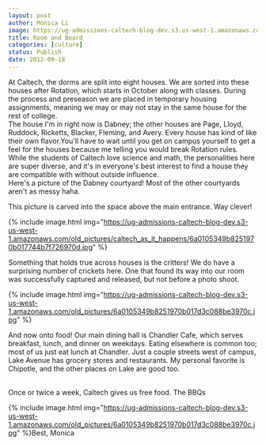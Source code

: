 ```yaml
---
layout: post
author: Monica Li
image: https://ug-admissions-caltech-blog-dev.s3.us-west-1.amazonaws.com/old_pictures/6a0177449c8a5f970d017744bae563970d-800wi.jpg
title: Room and Board 
categories: [culture]
status: Publish
date: 2012-09-18
---
```


<div id="yui_3_2_0_20_134746314946842">At Caltech, the dorms are split into eight houses. We are sorted into these houses after Rotation, which starts in October along with classes. During the process and preseason we are placed in temporary housing assignments, meaning we may or may not stay in the same house for the rest of college.

<div id="yui_3_2_0_20_134746314946842">The house I'm in right now is Dabney; the other houses are Page, Lloyd, Ruddock, Ricketts, Blacker, Fleming, and Avery. Every house has kind of like their own flavor.You'll have to wait until you get on campus yourself to get a feel for the houses because me telling you would break Rotation rules. While the students of Caltech love science and math, the personalities here are super diverse, and it's in everyone's best interest to find a house they are compatible with without outside influence.

<div id="yui_3_2_0_20_134746314946842">
<div id="yui_3_2_0_20_134746314946842">Here's a picture of the Dabney courtyard! Most of the other courtyards aren't as messy haha.

This picture is carved into the space above the main entrance. Way clever!
<div id="yui_3_2_0_20_134746314946842">

{% include image.html img="https://ug-admissions-caltech-blog-dev.s3-us-west-1.amazonaws.com/old_pictures/caltech_as_it_happens/6a0105349b8251970b017744b7f726970d.jpg" %}<div id="yui_3_2_0_20_134746314946842">Something that holds true across houses is the critters! We do have a surprising number of crickets here. One that found its way into our room was successfully captured and released, but not before a photo shoot.


{% include image.html img="https://ug-admissions-caltech-blog-dev.s3-us-west-1.amazonaws.com/old_pictures/6a0105349b8251970b017d3c088be3970c.jpg" %}<div id="yui_3_2_0_20_134746314946842">And now onto food! Our main dining hall is Chandler Cafe, which serves breakfast, lunch, and dinner on weekdays. Eating elsewhere is common too; most of us just eat lunch at Chandler. Just a couple streets west of campus, Lake Avenue has grocery stores and restaurants. My personal favorite is Chipotle, and the other places on Lake are good too.

<div id="yui_3_2_0_20_134746314946842"><br id="yui_3_2_0_20_1347463149468193" />
<div id="yui_3_2_0_20_134746314946842">Once or twice a week, Caltech gives us free food. The BBQs

{% include image.html img="https://ug-admissions-caltech-blog-dev.s3-us-west-1.amazonaws.com/old_pictures/6a0105349b8251970b017d3c088be3970c.jpg" %}Best,
Monica
